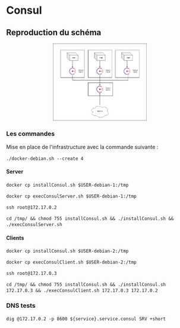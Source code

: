 # Consul

## Reproduction du schéma

<p align="center">
    <img src="ConsulEx.png"
    alt="consulEx"
    width="50%"
    />
</p>

### Les commandes

Mise en place de l'infrastructure avec la commande suivante :

```
./docker-debian.sh --create 4
```

#### Server

```
docker cp installConsul.sh $USER-debian-1:/tmp
```

```
docker cp execConsulServer.sh $USER-debian-1:/tmp
```

```
ssh root@172.17.0.2
```

```
cd /tmp/ && chmod 755 installConsul.sh && ./installConsul.sh && ./execConsulServer.sh
```

#### Clients

```
docker cp installConsul.sh $USER-debian-2:/tmp
```

```
docker cp execConsulClient.sh $USER-debian-2:/tmp
```

```
ssh root@172.17.0.3
```

```
cd /tmp/ && chmod 755 installConsul.sh && ./installConsul.sh 172.17.0.3 && ./execConsulClient.sh 172.17.0.3 172.17.0.2
```

### DNS tests

```
dig @172.17.0.2 -p 8600 ${service}.service.consul SRV +short
```
